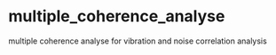# multiple_coherence_analyse
multiple coherence analyse for vibration and noise correlation analysis
